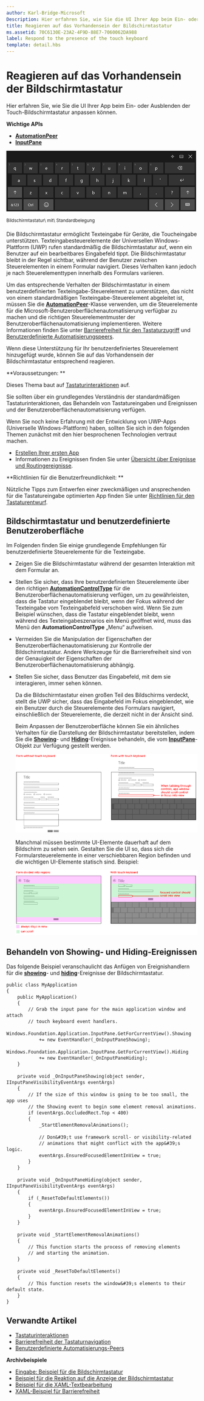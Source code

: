 ```yaml
---
author: Karl-Bridge-Microsoft
Description: Hier erfahren Sie, wie Sie die UI Ihrer App beim Ein- oder Ausblenden der Touch-Bildschirmtastatur anpassen können.
title: Reagieren auf das Vorhandensein der Bildschirmtastatur
ms.assetid: 70C6130E-23A2-4F9D-88E7-7060062DA988
label: Respond to the presence of the touch keyboard
template: detail.hbs
---
```


# Reagieren auf das Vorhandensein der Bildschirmtastatur

Hier erfahren Sie, wie Sie die UI Ihrer App beim Ein- oder Ausblenden der Touch-Bildschirmtastatur anpassen können.


**Wichtige APIs**

-   [**AutomationPeer**](https://msdn.microsoft.com/library/windows/apps/br209185)
-   [**InputPane**](https://msdn.microsoft.com/library/windows/apps/br242255)



![Bildschirmtastatur mit Standardbelegung](images/touchkeyboard-standard.png)

<sup>Bildschirmtastatur\\ mit\\ Standardbelegung</sup>

Die Bildschirmtastatur ermöglicht Texteingabe für Geräte, die Toucheingabe unterstützen. Texteingabesteuerelemente der Universellen Windows-Plattform (UWP) rufen standardmäßig die Bildschirmtastatur auf, wenn ein Benutzer auf ein bearbeitbares Eingabefeld tippt. Die Bildschirmtastatur bleibt in der Regel sichtbar, während der Benutzer zwischen Steuerelementen in einem Formular navigiert. Dieses Verhalten kann jedoch je nach Steuerelementtypen innerhalb des Formulars variieren.

Um das entsprechende Verhalten der Bildschirmtastatur in einem benutzerdefinierten Texteingabe-Steuerelement zu unterstützen, das nicht von einem standardmäßigen Texteingabe-Steuerelement abgeleitet ist, müssen Sie die [**AutomationPeer**](https://msdn.microsoft.com/library/windows/apps/br209185)-Klasse verwenden, um die Steuerelemente für die Microsoft-Benutzeroberflächenautomatisierung verfügbar zu machen und die richtigen Steuerelementmuster der Benutzeroberflächenautomatisierung implementieren. Weitere Informationen finden Sie unter [Barrierefreiheit für den Tastaturzugriff](https://msdn.microsoft.com/library/windows/apps/mt244347) und [Benutzerdefinierte Automatisierungspeers](https://msdn.microsoft.com/library/windows/apps/mt297667).

Wenn diese Unterstützung für Ihr benutzerdefiniertes Steuerelement hinzugefügt wurde, können Sie auf das Vorhandensein der Bildschirmtastatur entsprechend reagieren.

**Voraussetzungen:  **

Dieses Thema baut auf [Tastaturinteraktionen](keyboard-interactions.md) auf.

Sie sollten über ein grundlegendes Verständnis der standardmäßigen Tastaturinteraktionen, das Behandeln von Tastatureingaben und Ereignissen und der Benutzeroberflächenautomatisierung verfügen.

Wenn Sie noch keine Erfahrung mit der Entwicklung von UWP-Apps (Universelle Windows-Plattform) haben, sollten Sie sich in den folgenden Themen zunächst mit den hier besprochenen Technologien vertraut machen.

-   [Erstellen Ihrer ersten App](https://msdn.microsoft.com/library/windows/apps/bg124288)
-   Informationen zu Ereignissen finden Sie unter [Übersicht über Ereignisse und Routingereignisse](https://msdn.microsoft.com/library/windows/apps/mt185584).

**Richtlinien für die Benutzerfreundlichkeit:  **

Nützliche Tipps zum Entwerfen einer zweckmäßigen und ansprechenden für die Tastatureingabe optimierten App finden Sie unter [Richtlinien für den Tastaturentwurf](https://msdn.microsoft.com/library/windows/apps/hh972345).

## <span id="Touch_keyboard_and_a_custom_UI"></span><span id="touch_keyboard_and_a_custom_ui"></span><span id="TOUCH_KEYBOARD_AND_A_CUSTOM_UI"></span>Bildschirmtastatur und benutzerdefinierte Benutzeroberfläche


Im Folgenden finden Sie einige grundlegende Empfehlungen für benutzerdefinierte Steuerelemente für die Texteingabe.

-   Zeigen Sie die Bildschirmtastatur während der gesamten Interaktion mit dem Formular an.

-   Stellen Sie sicher, dass Ihre benutzerdefinierten Steuerelemente über den richtigen [**AutomationControlType**](https://msdn.microsoft.com/library/windows/apps/br209182) für die Benutzeroberflächenautomatisierung verfügen, um zu gewährleisten, dass die Tastatur eingeblendet bleibt, wenn der Fokus während der Texteingabe vom Texteingabefeld verschoben wird. Wenn Sie zum Beispiel wünschen, dass die Tastatur eingeblendet bleibt, wenn während des Texteingabeszenarios ein Menü geöffnet wird, muss das Menü den **AutomationControlType** „Menu“ aufweisen.

-   Vermeiden Sie die Manipulation der Eigenschaften der Benutzeroberflächenautomatisierung zur Kontrolle der Bildschirmtastatur. Andere Werkzeuge für die Barrierefreiheit sind von der Genauigkeit der Eigenschaften der Benutzeroberflächenautomatisierung abhängig.

-   Stellen Sie sicher, dass Benutzer das Eingabefeld, mit dem sie interagieren, immer sehen können.

    Da die Bildschirmtastatur einen großen Teil des Bildschirms verdeckt, stellt die UWP sicher, dass das Eingabefeld im Fokus eingeblendet, wie ein Benutzer durch die Steuerelemente des Formulars navigiert, einschließlich der Steuerelemente, die derzeit nicht in der Ansicht sind.

    Beim Anpassen der Benutzeroberfläche können Sie ein ähnliches Verhalten für die Darstellung der Bildschirmtastatur bereitstellen, indem Sie die [**Showing**](https://msdn.microsoft.com/library/windows/apps/br242262)- und [**Hiding**](https://msdn.microsoft.com/library/windows/apps/br242260)-Ereignisse behandeln, die vom [**InputPane**](https://msdn.microsoft.com/library/windows/apps/br242255)-Objekt zur Verfügung gestellt werden.

    ![Formular mit und ohne angezeigte Bildschirmtastatur](images/touch-keyboard-pan1.png)

    Manchmal müssen bestimmte UI-Elemente dauerhaft auf dem Bildschirm zu sehen sein. Gestalten Sie die UI so, dass sich die Formularsteuerelemente in einer verschiebbaren Region befinden und die wichtigen UI-Elemente statisch sind. Beispiel:

    ![Formular mit Bereichen, die immer sichtbar sein sollen](images/touch-keyboard-pan2.png)

## <span id="handling_events"></span><span id="HANDLING_EVENTS"></span>Behandeln von Showing- und Hiding-Ereignissen


Das folgende Beispiel veranschaulicht das Anfügen von Ereignishandlern für die [**showing**](https://msdn.microsoft.com/library/windows/apps/br242262)- und [**hiding**](https://msdn.microsoft.com/library/windows/apps/br242260)-Ereignisse der Bildschirmtastatur.

```CSharp
public class MyApplication
{
    public MyApplication()
    {
        // Grab the input pane for the main application window and attach
        // touch keyboard event handlers.
        Windows.Foundation.Application.InputPane.GetForCurrentView().Showing  
            += new EventHandler(_OnInputPaneShowing);
        Windows.Foundation.Application.InputPane.GetForCurrentView().Hiding 
            += new EventHandler(_OnInputPaneHiding);
    }

    private void _OnInputPaneShowing(object sender, IInputPaneVisibilityEventArgs eventArgs)
    {
        // If the size of this window is going to be too small, the app uses 
        // the Showing event to begin some element removal animations.
        if (eventArgs.OccludedRect.Top < 400)
        {
            _StartElementRemovalAnimations();

            // Don&#39;t use framework scroll- or visibility-related 
            // animations that might conflict with the app&#39;s logic.
            eventArgs.EnsuredFocusedElementInView = true; 
        }
    }

    private void _OnInputPaneHiding(object sender, IInputPaneVisibilityEventArgs eventArgs)
    {
        if (_ResetToDefaultElements())
        {
            eventArgs.EnsuredFocusedElementInView = true; 
        }
    }

    private void _StartElementRemovalAnimations()
    {
        // This function starts the process of removing elements 
        // and starting the animation.
    }

    private void _ResetToDefaultElements()
    {
        // This function resets the window&#39;s elements to their default state.
    }
}
```

## <span id="related_topics"></span>Verwandte Artikel

* [Tastaturinteraktionen](keyboard-interactions.md)
* [Barrierefreiheit der Tastaturnavigation](https://msdn.microsoft.com/library/windows/apps/mt244347)
* [Benutzerdefinierte Automatisierungs-Peers](https://msdn.microsoft.com/library/windows/apps/mt297667)


**Archivbeispiele**
* [Eingabe: Beispiel für die Bildschirmtastatur](http://go.microsoft.com/fwlink/p/?linkid=246019)
* [Beispiel für die Reaktion auf die Anzeige der Bildschirmtastatur](http://go.microsoft.com/fwlink/p/?linkid=231633)
* [Beispiel für die XAML-Textbearbeitung](http://go.microsoft.com/fwlink/p/?LinkID=251417)
* [XAML-Beispiel für Barrierefreiheit](http://go.microsoft.com/fwlink/p/?linkid=238570)
 

 






<!--HONumber=May16_HO2-->


